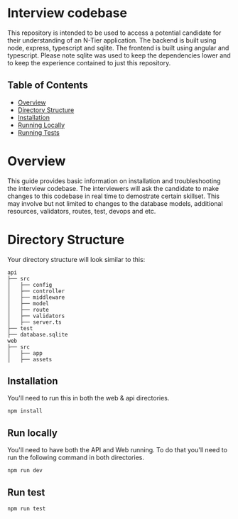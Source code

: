 <h1>Interview codebase</h1>

This repository is intended to be used to access a potential candidate for their understanding of an N-Tier application. The backend is built using node, express, typescript and sqlite. The frontend is built using angular and typescript. Please note sqlite was used to keep the dependencies lower and to keep the experience contained to just this repository. 

## Table of Contents

* [Overview](#overview)
* [Directory Structure](#directory-structure)
* [Installation](#installation)
* [Running Locally](#run-locally)
* [Running Tests](#run-test)

# Overview

This guide provides basic information on installation and troubleshooting the interview codebase. The interviewers will ask the candidate to make changes to this codebase in real time to demostrate certain skillset. This may involve but not limited to changes to the database models, additional resources, validators, routes, test, devops and etc. 


# Directory Structure

Your directory structure will look similar to this:

    
    api
    ├── src
    │   ├── config
    │   ├── controller
    │   ├── middleware
    │   ├── model
    │   ├── route
    │   ├── validators
    │   ├── server.ts
    ├── test
    ├── database.sqlite
    web
    ├── src
    │   ├── app
    │   ├── assets
    

## Installation

You'll need to run this in both the web & api directories. 

```
npm install
```

## Run locally
You'll need to have both the API and Web running. To do that you'll need to run the following command in both directories. 

```
npm run dev
```

## Run test

```
npm run test
```
